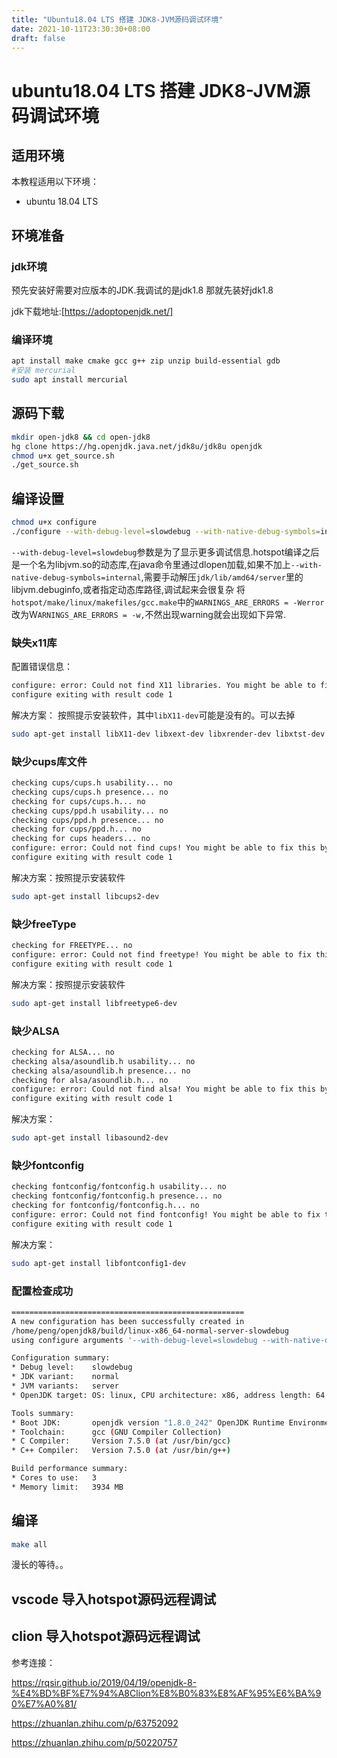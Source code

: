 ```yaml
---
title: "Ubuntu18.04 LTS 搭建 JDK8-JVM源码调试环境"
date: 2021-10-11T23:30:30+08:00
draft: false
---
```


# ubuntu18.04 LTS 搭建 JDK8-JVM源码调试环境

## 适用环境
本教程适用以下环境：
- ubuntu 18.04 LTS

## 环境准备

### jdk环境
预先安装好需要对应版本的JDK.我调试的是jdk1.8 那就先装好jdk1.8

jdk下载地址:[https://adoptopenjdk.net/]

### 编译环境
```bash
apt install make cmake gcc g++ zip unzip build-essential gdb
#安装 mercurial
sudo apt install mercurial
```


## 源码下载

```bash
mkdir open-jdk8 && cd open-jdk8
hg clone https://hg.openjdk.java.net/jdk8u/jdk8u openjdk
chmod u+x get_source.sh 
./get_source.sh
```

## 编译设置

```bash
chmod u+x configure
./configure --with-debug-level=slowdebug --with-native-debug-symbols=internal
```
`--with-debug-level=slowdebug`参数是为了显示更多调试信息.hotspot编译之后是一个名为libjvm.so的动态库,在java命令里通过dlopen加载,如果不加上`--with-native-debug-symbols=internal`,需要手动解压`jdk/lib/amd64/server`里的libjvm.debuginfo,或者指定动态库路径,调试起来会很复杂
将`hotspot/make/linux/makefiles/gcc.make`中的`WARNINGS_ARE_ERRORS = -Werror`改为W`ARNINGS_ARE_ERRORS = -w,`不然出现warning就会出现如下异常.

### 缺失x11库

配置错误信息：
```bash
configure: error: Could not find X11 libraries. You might be able to fix this by running 'sudo apt-get install libX11-dev libxext-dev libxrender-dev libxtst-dev libxt-dev'.
configure exiting with result code 1

```
解决方案：
按照提示安装软件，其中`libX11-dev`可能是没有的。可以去掉
```bash
sudo apt-get install libX11-dev libxext-dev libxrender-dev libxtst-dev libxt-dev
```

### 缺少cups库文件

```bash
checking cups/cups.h usability... no
checking cups/cups.h presence... no
checking for cups/cups.h... no
checking cups/ppd.h usability... no
checking cups/ppd.h presence... no
checking for cups/ppd.h... no
checking for cups headers... no
configure: error: Could not find cups! You might be able to fix this by running 'sudo apt-get install libcups2-dev'. 
configure exiting with result code 1
```
解决方案：按照提示安装软件

```bash
sudo apt-get install libcups2-dev
```
### 缺少freeType

```bash
checking for FREETYPE... no
configure: error: Could not find freetype! You might be able to fix this by running 'sudo apt-get install libfreetype6-dev'. 
configure exiting with result code 1
```

解决方案：按照提示安装软件

```bash
sudo apt-get install libfreetype6-dev
```


### 缺少ALSA

```bash
checking for ALSA... no
checking alsa/asoundlib.h usability... no
checking alsa/asoundlib.h presence... no
checking for alsa/asoundlib.h... no
configure: error: Could not find alsa! You might be able to fix this by running 'sudo apt-get install libasound2-dev'. 
configure exiting with result code 1

```

解决方案：

```bash
sudo apt-get install libasound2-dev
```

### 缺少fontconfig

```bash
checking fontconfig/fontconfig.h usability... no
checking fontconfig/fontconfig.h presence... no
checking for fontconfig/fontconfig.h... no
configure: error: Could not find fontconfig! You might be able to fix this by running 'sudo apt-get install libfontconfig1-dev'. 
configure exiting with result code 1
```
解决方案：

```bash
sudo apt-get install libfontconfig1-dev
```
### 配置检查成功

```bash
====================================================
A new configuration has been successfully created in
/home/peng/openjdk8/build/linux-x86_64-normal-server-slowdebug
using configure arguments '--with-debug-level=slowdebug --with-native-debug-symbols=internal'.

Configuration summary:
* Debug level:    slowdebug
* JDK variant:    normal
* JVM variants:   server
* OpenJDK target: OS: linux, CPU architecture: x86, address length: 64

Tools summary:
* Boot JDK:       openjdk version "1.8.0_242" OpenJDK Runtime Environment (AdoptOpenJDK)(build 1.8.0_242-b08) OpenJDK 64-Bit Server VM (AdoptOpenJDK)(build 25.242-b08, mixed mode)  (at /home/peng/.sdkman/candidates/java/8.0.242.hs-adpt)
* Toolchain:      gcc (GNU Compiler Collection)
* C Compiler:     Version 7.5.0 (at /usr/bin/gcc)
* C++ Compiler:   Version 7.5.0 (at /usr/bin/g++)

Build performance summary:
* Cores to use:   3
* Memory limit:   3934 MB
```

## 编译

```bash
make all
```

漫长的等待。。

## vscode 导入hotspot源码远程调试



## clion 导入hotspot源码远程调试



参考连接：

https://rqsir.github.io/2019/04/19/openjdk-8-%E4%BD%BF%E7%94%A8Clion%E8%B0%83%E8%AF%95%E6%BA%90%E7%A0%81/

https://zhuanlan.zhihu.com/p/63752092

https://zhuanlan.zhihu.com/p/50220757